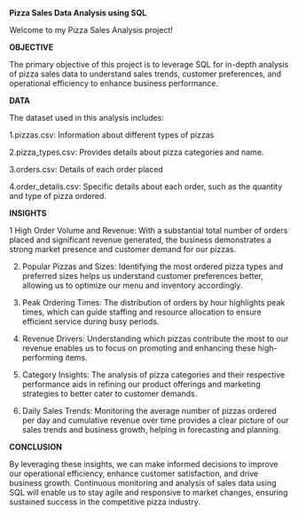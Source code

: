 **Pizza Sales Data Analysis using SQL**<br>

Welcome to my Pizza Sales Analysis  project!

**OBJECTIVE**

The primary objective of this project is to leverage SQL for in-depth analysis of pizza sales data to  understand sales trends, customer preferences, and operational efficiency to enhance business performance.

**DATA**

The dataset  used in this analysis includes:

1.pizzas.csv: Information about different types of pizzas

2.pizza_types.csv: Provides details about pizza categories and name.

3.orders.csv: Details of each order placed

4.order_details.csv:  Specific details about each order, such as the quantity and type of pizza ordered.

**INSIGHTS**

1 High Order Volume and Revenue: With a substantial total number of orders placed and significant revenue generated, the business demonstrates a strong market presence and customer demand for our pizzas.

2. Popular Pizzas and Sizes: Identifying the most ordered pizza types and preferred sizes helps us understand customer preferences better, allowing us to optimize our menu and inventory accordingly.

3. Peak Ordering Times: The distribution of orders by hour highlights peak times, which can guide staffing and resource allocation to ensure efficient service during busy periods.

4. Revenue Drivers: Understanding which pizzas contribute the most to our revenue enables us to focus on promoting and enhancing these high-performing items.

5. Category Insights: The analysis of pizza categories and their respective performance aids in refining our product offerings and marketing strategies to better cater to customer demands.

6. Daily Sales Trends: Monitoring the average number of pizzas ordered per day and cumulative revenue over time provides a clear picture of our sales trends and business growth, helping in forecasting and planning.

**CONCLUSION**

By leveraging these insights, we can make informed decisions to improve our operational efficiency, enhance customer satisfaction, and drive business growth. Continuous monitoring and analysis of sales data using SQL will enable us to stay agile and responsive to market changes, ensuring sustained success in the competitive pizza industry.
